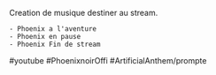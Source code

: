 
Creation de musique destiner au stream.

	- Phoenix a l'aventure
	- Phoenix en pause
	- Phoenix Fin de stream


#youtube
#PhoenixnoirOffi
#ArtificialAnthem/prompte